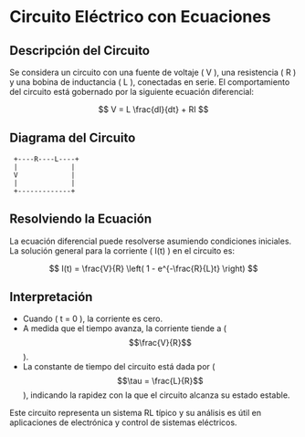 # Circuito Eléctrico con Ecuaciones

## Descripción del Circuito

Se considera un circuito con una fuente de voltaje \( V \), una resistencia \( R \) y una bobina de inductancia \( L \), conectadas en serie. El comportamiento del circuito está gobernado por la siguiente ecuación diferencial:

$$
V = L \frac{dI}{dt} + RI
$$

## Diagrama del Circuito

     +----R----L----+
     |             |
     V             |
     |             |
     +-------------+


## Resolviendo la Ecuación

La ecuación diferencial puede resolverse asumiendo condiciones iniciales. La solución general para la corriente \( I(t) \) en el circuito es:

$$
I(t) = \frac{V}{R} \left( 1 - e^{-\frac{R}{L}t} \right)
$$

## Interpretación

- Cuando \( t = 0 \), la corriente es cero.
- A medida que el tiempo avanza, la corriente tiende a \( $$\frac{V}{R}$$ \).
- La constante de tiempo del circuito está dada por \( $$\tau = \frac{L}{R}$$ \), indicando la rapidez con la que el circuito alcanza su estado estable.

Este circuito representa un sistema RL típico y su análisis es útil en aplicaciones de electrónica y control de sistemas eléctricos.
